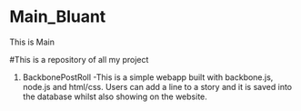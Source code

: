 # Main_Bluant
This is Main 

#This is a repository of all my project

1. BackbonePostRoll 
  -This is a simple webapp built with backbone.js, node.js and html/css. Users can add a line to a story and it is saved into the database whilst also  showing on the website.
